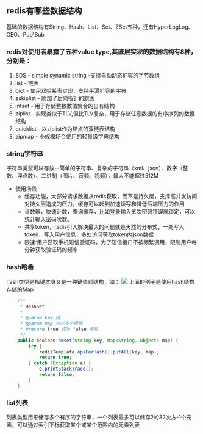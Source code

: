 ## redis有哪些数据结构
基础的数据结构有String、Hash、List、Set、ZSet五种，还有HyperLogLog、GEO、Pub\Sub
### redis对使用者暴露了五种value type,其底层实现的数据结构有8种，分别是：
1. SDS   -   simple synamic string -支持自动动态扩容的字节数组
2. list  -   链表
3. dict  -   使用双哈希表实现，支持平滑扩容的字典
4. zskiplist -   附加了后向指针的跳表
5. intset    -  用于存储整数数值集合的自有结构
6. ziplist  -   实现类似于TLV,但比TLV复杂，用于存储任意数据的有序序列的数据结构
7. quicklist    -   以ziplist作为结点的双链表结构
8. zipmap   -   小规模场合使用的轻量级字典结构

### string字符串
字符串类型可以存放--简单的字符串、复杂的字符串（xml、json）、数字（整数、浮点数）、二进制（图片、音频、视频），最大不能超过512M
- 使用场景
    - 缓存功能，大部分请求数据从redis获取，而不是持久层，支撑高并发访问对持久层造成的压力，缓存可以起到加速读写和降低后端压力的作用
    - 计数器，快速计数，查询缓存，比如登录输入五次密码错误就锁定，可以统计输入密码次数。
    - 共享token，redis引入解决最大的问题就是天然的分布式，一处写入token，写入用户信息，多处访问获取token内json数据
    - 限速:用户获取手机短信验证码，为了短信接口不被频繁调用，限制用户每分钟获取验证码的频率
### hash哈希
hash类型是指键本身又是一种键值对结构，如：
![](https://llhyoudao.oss-cn-shenzhen.aliyuncs.com/%E6%9C%89%E9%81%93%E4%BA%91/%E5%9B%BE%E5%83%8F_2021-01-21_151401.png)
上面的例子是使用hash结构存储的Map
```java
	/**
	 * HashSet
	 * 
	 * @param key 键
	 * @param map 对应多个键值
	 * @return true 成功 false 失败
	 */
	public boolean hmset(String key, Map<String, Object> map) {
		try {
			redisTemplate.opsForHash().putAll(key, map);
			return true;
		} catch (Exception e) {
			e.printStackTrace();
			return false;
		}
	}
```
### list列表
列表类型用来储存多个有序的字符串，一个列表最多可以储存2的32次方-1个元素，可以通过索引下标获取某个或某个范围内的元素列表

